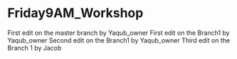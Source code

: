 # Friday9AM_Workshop
First edit on the master branch by Yaqub_owner
First edit on the Branch1 by Yaqub_owner
Second edit on the Branch1 by Yaqub_owner
Third edit on the Branch 1 by Jacob
